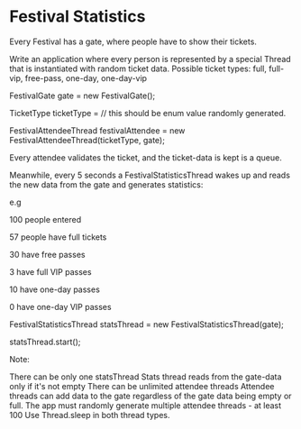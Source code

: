 # Festival Statistics

Every Festival has a gate, where people have to show their tickets.

Write an application where every person is represented by a special Thread that is instantiated with random ticket data. 
Possible ticket types: full, full-vip, free-pass, one-day, one-day-vip


FestivalGate gate = new FestivalGate();

TicketType ticketType = // this should be enum value randomly generated.

FestivalAttendeeThread festivalAttendee = new FestivalAttendeeThread(ticketType, gate);

Every attendee validates the ticket, and the ticket-data is kept is a queue.

Meanwhile, every 5 seconds a FestivalStatisticsThread wakes up and reads the new data from the gate and generates statistics:

e.g

100 people entered

57 people have full tickets

30 have free passes

3 have full VIP passes

10 have one-day passes

0 have one-day VIP passes

FestivalStatisticsThread statsThread = new FestivalStatisticsThread(gate);

statsThread.start();

Note:

There can be only one statsThread
Stats thread reads from the gate-data only if it's not empty
There can be unlimited attendee threads
Attendee threads can add data to the gate regardless of the gate data being empty or full.
The app must randomly generate multiple attendee threads - at least 100
Use Thread.sleep in both thread types.